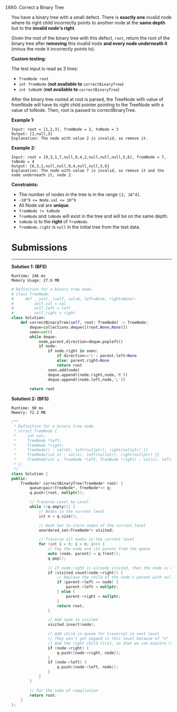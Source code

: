 1660. Correct a Binary Tree

You have a binary tree with a small defect. There is **exactly one** invalid node where its right child incorrectly points to another node at the **same depth** but to the **invalid node's right**.

Given the root of the binary tree with this defect, `root`, return the root of the binary tree after **removing** this invalid node **and every node underneath it** (minus the node it incorrectly points to).

**Custom testing:**

The test input is read as 3 lines:

* `TreeNode root`
* `int fromNode` (**not available to** `correctBinaryTree`)
* `int toNod`e (**not available to** `correctBinaryTree`)

After the binary tree rooted at root is parsed, the TreeNode with value of fromNode will have its right child pointer pointing to the TreeNode with a value of toNode. Then, root is passed to correctBinaryTree.

 

**Example 1:**


```
Input: root = [1,2,3], fromNode = 2, toNode = 3
Output: [1,null,3]
Explanation: The node with value 2 is invalid, so remove it.
```

**Example 2:**


```
Input: root = [8,3,1,7,null,9,4,2,null,null,null,5,6], fromNode = 7, toNode = 4
Output: [8,3,1,null,null,9,4,null,null,5,6]
Explanation: The node with value 7 is invalid, so remove it and the node underneath it, node 2.
```

**Constraints:**

* The number of nodes in the tree is in the range `[3, 10^4]`.
* `-10^9 <= Node.val <= 10^9`
* All Node.val are **unique**.
* `fromNode != toNode`
* `fromNode` and `toNode` will exist in the tree and will be on the same depth.
* `toNode` is to the **right** of `fromNode`.
* `fromNode.right` is `null` in the initial tree from the test data.

# Submissions
---
**Solution 1: (BFS)**
```
Runtime: 246 ms
Memory Usage: 27.6 MB
```
```python
# Definition for a binary tree node.
# class TreeNode:
#     def __init__(self, val=0, left=None, right=None):
#         self.val = val
#         self.left = left
#         self.right = right
class Solution:
    def correctBinaryTree(self, root: TreeNode) -> TreeNode:
        deque=collections.deque([(root,None,None)])
        seen=set()
        while deque:
            node,parent,direction=deque.popleft()
            if node:
                if node.right in seen:
                    if direction=='L': parent.left=None
                    else: parent.right=None
                    return root
                seen.add(node)
                deque.append((node.right,node,'R'))
                deque.append((node.left,node,'L'))
                    
        return root
```

**Solutioni 2: (BFS)**
```
Runtime: 90 ms
Memory: 72.2 MB
```
```c++
/**
 * Definition for a binary tree node.
 * struct TreeNode {
 *     int val;
 *     TreeNode *left;
 *     TreeNode *right;
 *     TreeNode() : val(0), left(nullptr), right(nullptr) {}
 *     TreeNode(int x) : val(x), left(nullptr), right(nullptr) {}
 *     TreeNode(int x, TreeNode *left, TreeNode *right) : val(x), left(left), right(right) {}
 * };
 */
class Solution {
public:
    TreeNode* correctBinaryTree(TreeNode* root) {
        queue<pair<TreeNode*, TreeNode*>> q;
        q.push({root, nullptr});

        // Traverse Level by Level
        while (!q.empty()) {
            // Nodes in the current level
            int n = q.size();

            // Hash Set to store nodes of the current level
            unordered_set<TreeNode*> visited;

            // Traverse all nodes in the current level
            for (int i = 0; i < n; i++) {
                // Pop the node and its parent from the queue
                auto [node, parent] = q.front();
                q.pop();
                
                // If node.right is already visited, then the node is defective
                if (visited.count(node->right)) {
                    // Replace the child of the node's parent with null and return the root
                    if (parent->left == node) {
                        parent->left = nullptr;
                    } else {
                        parent->right = nullptr;
                    }
                    return root;
                }

                // Add node to visited
                visited.insert(node);

                // Add child in queue for traversal in next level
                // They won't get popped in this level because of "n"
                // Add the right child first, so that we can explore right to left
                if (node->right) {
                    q.push({node->right, node});
                }
                if (node->left) {
                    q.push({node->left, node});
                }
            }
        }

        // For the sake of compilation
        return root;  
    }
};
```
